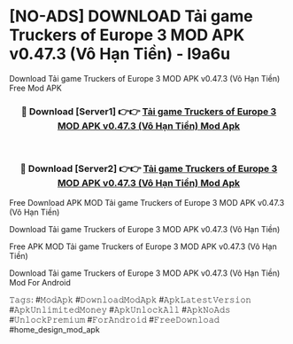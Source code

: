 # [NO-ADS] DOWNLOAD Tải game Truckers of Europe 3 MOD APK v0.47.3 (Vô Hạn Tiền) - l9a6u
Download Tải game Truckers of Europe 3 MOD APK v0.47.3 (Vô Hạn Tiền) Free Mod APK

<div align="center">
<h3>🔴 Download [Server1] 👉👉 <a href="https://apk-comot.site?title=Tải_game_Truckers_of_Europe_3_MOD_APK_v0.47.3_(Vô_Hạn_Tiền)">Tải game Truckers of Europe 3 MOD APK v0.47.3 (Vô Hạn Tiền) Mod Apk</a></h3><br>

<h3>🔴 Download [Server2] 👉👉 <a href="https://apk-comot.site?title=Tải_game_Truckers_of_Europe_3_MOD_APK_v0.47.3_(Vô_Hạn_Tiền)">Tải game Truckers of Europe 3 MOD APK v0.47.3 (Vô Hạn Tiền) Mod Apk</a></h3>
</div>


Free Download APK MOD Tải game Truckers of Europe 3 MOD APK v0.47.3 (Vô Hạn Tiền)

Download Tải game Truckers of Europe 3 MOD APK v0.47.3 (Vô Hạn Tiền) 

Free APK MOD Tải game Truckers of Europe 3 MOD APK v0.47.3 (Vô Hạn Tiền) 

Download Tải game Truckers of Europe 3 MOD APK v0.47.3 (Vô Hạn Tiền) Mod For Android

𝚃𝚊𝚐𝚜: #𝙼𝚘𝚍𝙰𝚙𝚔 #𝙳𝚘𝚠𝚗𝚕𝚘𝚊𝚍𝙼𝚘𝚍𝙰𝚙𝚔 #𝙰𝚙𝚔𝙻𝚊𝚝𝚎𝚜𝚝𝚅𝚎𝚛𝚜𝚒𝚘𝚗 #𝙰𝚙𝚔𝚄𝚗𝚕𝚒𝚖𝚒𝚝𝚎𝚍𝙼𝚘𝚗𝚎𝚢 #𝙰𝚙𝚔𝚄𝚗𝚕𝚘𝚌𝚔𝙰𝚕𝚕 #𝙰𝚙𝚔𝙽𝚘𝙰𝚍𝚜 #𝚄𝚗𝚕𝚘𝚌𝚔𝙿𝚛𝚎𝚖𝚒𝚞𝚖 #𝙵𝚘𝚛𝙰𝚗𝚍𝚛𝚘𝚒𝚍 #𝙵𝚛𝚎𝚎𝙳𝚘𝚠𝚗𝚕𝚘𝚊𝚍 #home_design_mod_apk